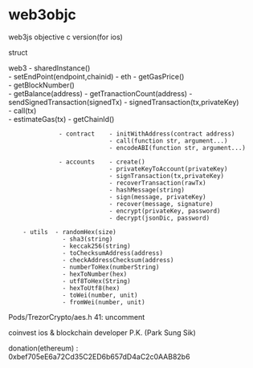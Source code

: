 # web3objc
web3js objective c version(for ios)


struct

web3  - sharedInstance()		
      - setEndPoint(endpoint,chainid)
      - eth	  - getGasPrice()	
		          - getBlockNumber()	
		          - getBalance(address)	
		          - getTranactionCount(address)	
		          - sendSignedTransaction(signedTx)	
		          - signedTransaction(tx,privateKey)	
		          - call(tx)	
		          - estimateGas(tx)	
		          - getChainId()	
			
		          - contract	- initWithAddress(contract address)
			                    - call(function str, argument...)
			                    - encodeABI(function str, argument...)
			
		          - accounts	- create()
			                    - privateKeyToAccount(privateKey)
			                    - signTransaction(tx,privateKey)
			                    - recoverTransaction(rawTx)
			                    - hashMessage(string)
			                    - sign(message, privateKey)
			                    - recover(message, signature)
			                    - encrypt(privateKey, password)
			                    - decrypt(jsonDic, password) 
			
	    - utils	 - randomHex(size)	
		           - sha3(string)	
		           - keccak256(string)	
		           - toChecksumAddress(address)	
		           - checkAddressChecksum(address)	
		           - numberToHex(numberString)	
		           - hexToNumber(hex)	
		           - utf8ToHex(String)	
		           - hexToUtf8(hex)	
		           - toWei(number, unit)	
		           - fromWei(number, unit)	
    
Pods/TrezorCrypto/aes.h 41: uncomment

coinvest ios & blockchain developer P.K. (Park Sung Sik)



donation(ethereum) : 0xbef705eE6a72Cd35C2ED6b657dD4aC2c0AAB82b6
